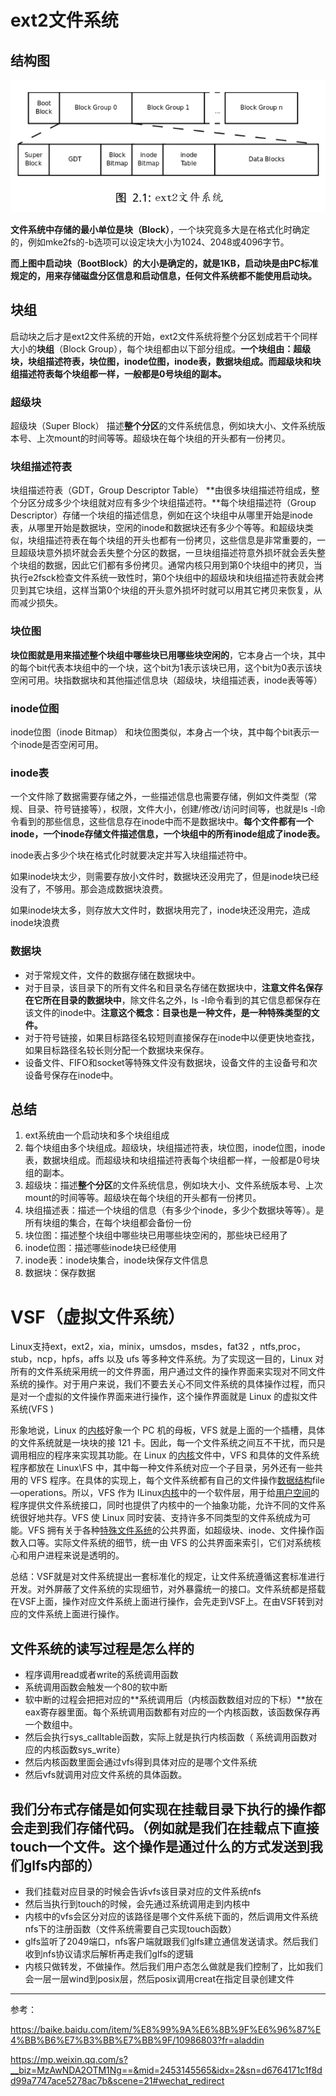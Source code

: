 # ext2文件系统

## 结构图

![](images/ext2.png)

**文件系统中存储的最小单位是块（Block）**，一个块究竟多大是在格式化时确定的，例如mke2fs的-b选项可以设定块大小为1024、2048或4096字节。

**而上图中启动块（BootBlock）的大小是确定的，就是1KB，启动块是由PC标准规定的，用来存储磁盘分区信息和启动信息，任何文件系统都不能使用启动块。**

## 块组

启动块之后才是ext2文件系统的开始，ext2文件系统将整个分区划成若干个同样大小的**块组**（Block Group），每个块组都由以下部分组成。**一个块组由：超级块，块组描述符表，块位图，inode位图，inode表，数据块组成。而超级块和块组描述符表每个块组都一样，一般都是0号块组的副本。**

### 超级块

超级块（Super Block） 描述**整个分区**的文件系统信息，例如块大小、文件系统版本号、上次mount的时间等等。超级块在每个块组的开头都有一份拷贝。

### 块组描述符表

块组描述符表（GDT，Group Descriptor Table） **由很多块组描述符组成，整个分区分成多少个块组就对应有多少个块组描述符。**每个块组描述符（Group Descriptor）存储一个块组的描述信息，例如在这个块组中从哪里开始是inode表，从哪里开始是数据块，空闲的inode和数据块还有多少个等等。和超级块类似，块组描述符表在每个块组的开头也都有一份拷贝，这些信息是非常重要的，一旦超级块意外损坏就会丢失整个分区的数据，一旦块组描述符意外损坏就会丢失整个块组的数据，因此它们都有多份拷贝。通常内核只用到第0个块组中的拷贝，当执行e2fsck检查文件系统一致性时，第0个块组中的超级块和块组描述符表就会拷贝到其它块组，这样当第0个块组的开头意外损坏时就可以用其它拷贝来恢复，从而减少损失。

### 块位图

**块位图就是用来描述整个块组中哪些块已用哪些块空闲的**，它本身占一个块，其中的每个bit代表本块组中的一个块，这个bit为1表示该块已用，这个bit为0表示该块空闲可用。块指数据块和其他描述信息块（超级块，块组描述表，inode表等等）

### inode位图

inode位图（inode Bitmap） 和块位图类似，本身占一个块，其中每个bit表示一个inode是否空闲可用。

### inode表

一个文件除了数据需要存储之外，一些描述信息也需要存储，例如文件类型（常规、目录、符号链接等），权限，文件大小，创建/修改/访问时间等，也就是ls -l命令看到的那些信息，这些信息存在inode中而不是数据块中。**每个文件都有一个inode，一个inode存储文件描述信息，一个块组中的所有inode组成了inode表。**

inode表占多少个块在格式化时就要决定并写入块组描述符中。

如果inode块太少，则需要存放小文件时，数据块还没用完了，但是inode块已经没有了，不够用。那会造成数据块浪费。

如果inode块太多，则存放大文件时，数据块用完了，inode块还没用完，造成inode块浪费

### 数据块

+ 对于常规文件，文件的数据存储在数据块中。
+ 对于目录，该目录下的所有文件名和目录名存储在数据块中，**注意文件名保存在它所在目录的数据块中**，除文件名之外，ls -l命令看到的其它信息都保存在该文件的inode中。**注意这个概念：目录也是一种文件，是一种特殊类型的文件。**
+ 对于符号链接，如果目标路径名较短则直接保存在inode中以便更快地查找，如果目标路径名较长则分配一个数据块来保存。
+ 设备文件、FIFO和socket等特殊文件没有数据块，设备文件的主设备号和次设备号保存在inode中。

## 总结

1. ext系统由一个启动块和多个块组组成
2. 每个块组由多个块组成。超级块，块组描述符表，块位图，inode位图，inode表，数据块组成。而超级块和块组描述符表每个块组都一样，一般都是0号块组的副本。
3. 超级块：描述**整个分区**的文件系统信息，例如块大小、文件系统版本号、上次mount的时间等等。超级块在每个块组的开头都有一份拷贝。
4. 块组描述表：描述一个块组的信息（有多少个inode，多少个数据块等等）。是所有块组的集合，在每个块组都会备份一份
5. 块位图：描述整个块组中哪些块已用哪些块空闲的，那些块已经用了
6. inode位图：描述哪些inode块已经使用
7. inode表：inode块集合，inode块保存文件信息
8. 数据块：保存数据

# VSF（虚拟文件系统）

Linux支持ext，ext2，xia，minix，umsdos，msdes，fat32 ，ntfs,proc，stub，ncp，hpfs，affs 以及 ufs 等多种文件系统。为了实现这一目的，Linux 对所有的文件系统采用统一的文件界面，用户通过文件的操作界面来实现对不同文件系统的操作。对于用户来说，我们不要去关心不同文件系统的具体操作过程，而只是对一个虚拟的文件操作界面来进行操作，这个操作界面就是 Linux 的虚拟文件系统(VFS ) 

形象地说，Linux 的[内核](https://baike.baidu.com/item/内核)好象一个 PC 机的母板，VFS 就是上面的一个插槽，具体的文件系统就是一块块的接 121 卡。因此，每一个文件系统之间互不干扰，而只是调用相应的程序来实现其功能。在 Linux 的[内核](https://baike.baidu.com/item/内核)文件中，VFS 和具体的文件系统程序都放在 Linux\FS 中，其中每一种文件系统对应一个子目录，另外还有一些共用的 VFS 程序。在具体的实现上，每个文件系统都有自己的文件操作[数据结构](https://baike.baidu.com/item/数据结构)file—operations。所以，VFS 作为 ILinux[内核](https://baike.baidu.com/item/内核)中的一个软件层，用于给[用户空间](https://baike.baidu.com/item/用户空间)的程序提供文件系统接口，同时也提供了内核中的一个抽象功能，允许不同的文件系统很好地共存。VFS 使 Linux 同时安装、支持许多不同类型的文件系统成为可能。VFS 拥有关于各种[特殊文件系统](https://baike.baidu.com/item/特殊文件系统)的公共界面，如超级块、inode、文件操作函数入口等。实际文件系统的细节，统一由 VFS 的公共界面来索引，它们对系统核心和用户进程来说是透明的。

总结：VSF就是对文件系统提出一套标准化的规定，让文件系统遵循这套标准进行开发。对外屏蔽了文件系统的实现细节，对外暴露统一的接口。文件系统都是搭载在VSF上面，操作对应文件系统上面进行操作，会先走到VSF上。在由VSF转到对应的文件系统上面进行操作。

## 文件系统的读写过程是怎么样的

+ 程序调用read或者write的系统调用函数
+ 系统调用函数会触发一个80的软中断
+ 软中断的过程会把把对应的**系统调用后（内核函数数组对应的下标）**放在eax寄存器里面。每个系统调用函数都有对应的一个内核函数，该函数保存再一个数组中。
+ 然后会执行sys_calltable函数，实际上就是执行内核函数（ 系统调用函数对应的内核函数sys_write）
+ 然后内核函数里面会通过vfs得到具体对应的是哪个文件系统
+ 然后vfs就调用对应文件系统的具体函数。

## 我们分布式存储是如何实现在挂载目录下执行的操作都会走到我们存储代码。（例如就是我们在挂载点下直接touch一个文件。这个操作是通过什么的方式发送到我们glfs内部的）

+ 我们挂载对应目录的时候会告诉vfs该目录对应的文件系统nfs
+ 然后当执行到touch的时候，会先通过系统调用走到内核中
+ 内核中的vfs会区分对应的该路径是哪个文件系统下面的，然后调用文件系统nfs下的注册函数（文件系统需要自己实现touch函数）
+ glfs监听了2049端口，nfs客户端就跟我们glfs建立通信发送请求。然后我们收到nfs协议请求后解析再走我们glfs的逻辑
+ 内核只做转发，不做操作。然后我们用户态怎么做就是我们控制了，比如我们会一层一层wind到posix层，然后posix调用creat在指定目录创建文件

------

参考：

https://baike.baidu.com/item/%E8%99%9A%E6%8B%9F%E6%96%87%E4%BB%B6%E7%B3%BB%E7%BB%9F/10986803?fr=aladdin

https://mp.weixin.qq.com/s?__biz=MzAwNDA2OTM1Ng==&mid=2453145565&idx=2&sn=d6764171c1f8dd99a7747ace5278ac7b&scene=21#wechat_redirect